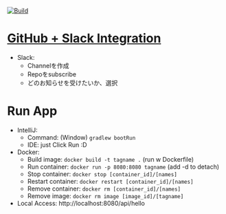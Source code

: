 [![Build](https://github.com/PhanMinhTuanAnh/kotlin-junit5-github_action/actions/workflows/build.yml/badge.svg?branch=main)](https://github.com/PhanMinhTuanAnh/kotlin-junit5-github_action/actions/workflows/build.yml)

# [GitHub + Slack Integration](https://github.com/integrations/slack#configuration)
- Slack: 
  - Channelを作成
  - Repoをsubscribe
  - どのお知らせを受けたいか、選択
    
# Run App
- IntelliJ: 
  - Command: (Window) `gradlew bootRun`
  - IDE: just Click Run :D
- Docker:
  - Build image: `docker build -t tagname .` (run w Dockerfile)
  - Run container: `docker run -p 8080:8080 tagname` (add -d to detach)
  - Stop container: `docker stop [container_id]/[names]`
  - Restart container: `docker restart [container_id]/[names]`
  - Remove container: `docker rm [container_id]/[names]`
  - Remove image: `docker rm image [image_id]/[tagname]`
- Local Access: http://localhost:8080/api/hello

    
